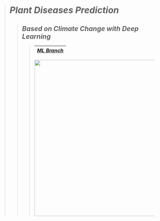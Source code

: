 > # ***Plant Diseases Prediction***
>> ## *Based on Climate Change with Deep Learning*
>>> | <a href="https://github.com/AhmedNasser1601/Plant-Diseases-Prediction">***ML Branch***</a> |
>>> | :-: |
>>> <img src="https://user-images.githubusercontent.com/60184582/206036891-14eddd15-38cf-474c-856a-2736cbdf9c48.png" width=500>
